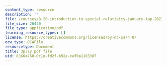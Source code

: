 ```yaml
---
content_type: resource
description: ''
file: /courses/8-20-introduction-to-special-relativity-january-iap-2021/8366a7600c1efd2fb92ecaf0a1183387_MVJzzWfAwNY.pdf
file_size: 26440
file_type: application/pdf
learning_resource_types: []
license: https://creativecommons.org/licenses/by-nc-sa/4.0/
ocw_type: OCWFile
resourcetype: Document
title: 3play pdf file
uid: 8366a760-0c1e-fd2f-b92e-caf0a1183387
---
```

